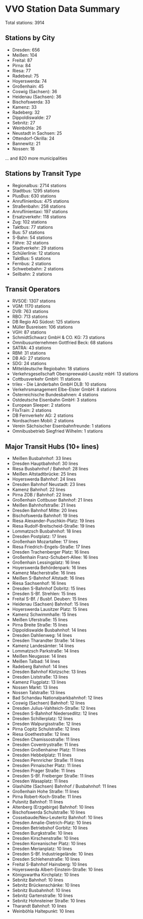 # VVO Station Data Summary

Total stations: 3914

## Stations by City

- Dresden: 656
- Meißen: 104
- Freital: 87
- Pirna: 84
- Riesa: 77
- Radebeul: 75
- Hoyerswerda: 74
- Großenhain: 45
- Coswig (Sachsen): 36
- Heidenau (Sachsen): 36
- Bischofswerda: 33
- Kamenz: 33
- Radeberg: 32
- Dippoldiswalde: 27
- Sebnitz: 27
- Weinböhla: 26
- Neustadt in Sachsen: 25
- Ottendorf-Okrilla: 24
- Bannewitz: 21
- Nossen: 18

... and 820 more municipalities

## Stations by Transit Type

- Regionalbus: 2714 stations
- Stadtbus: 1295 stations
- PlusBus: 630 stations
- Anruflinienbus: 475 stations
- Straßenbahn: 258 stations
- Anruflinientaxi: 197 stations
- Ersatzverkehr: 118 stations
- Zug: 102 stations
- Taktbus: 77 stations
- Bus: 57 stations
- S-Bahn: 54 stations
- Fähre: 32 stations
- Stadtverkehr: 29 stations
- Schülerlinie: 12 stations
- TaktBus: 5 stations
- Fernbus: 2 stations
- Schwebebahn: 2 stations
- Seilbahn: 2 stations

## Transit Operators

- RVSOE: 1307 stations
- VGM: 1170 stations
- DVB: 763 stations
- RBO: 713 stations
- DB Regio AG Südost: 125 stations
- Müller Busreisen: 106 stations
- VGH: 87 stations
- SchmidtSchwarz GmbH & CO. KG: 73 stations
- Omnibusunternehmen Gottfried Beck: 68 stations
- SATRA: 43 stations
- RBM: 31 stations
- DB AG: 27 stations
- SDG: 24 stations
- Mitteldeutsche Regiobahn: 18 stations
- Verkehrsgesellschaft Oberspreewald-Lausitz mbH: 13 stations
- Cottbusverkehr GmbH: 11 stations
- trilex - Die Länderbahn GmbH DLB: 10 stations
- Verkehrsmanagement Elbe-Elster GmbH: 8 stations
- Österreichische Bundesbahnen: 4 stations
- Ostdeutsche Eisenbahn GmbH: 3 stations
- European Sleeper: 2 stations
- FlixTrain: 2 stations
- DB Fernverkehr AG: 2 stations
- Nordsachsen Mobil: 2 stations
- Verein Sächsischer Eisenbahnfreunde: 1 stations
- Omnibusbetrieb Siegfried Wilhelm: 1 stations

## Major Transit Hubs (10+ lines)

- Meißen Busbahnhof: 33 lines
- Dresden Hauptbahnhof: 30 lines
- Riesa Busbahnhof / Bahnhof: 28 lines
- Meißen Altstadtbrücke: 25 lines
- Hoyerswerda Bahnhof: 24 lines
- Dresden Bahnhof Neustadt: 23 lines
- Kamenz Bahnhof: 22 lines
- Pirna ZOB / Bahnhof: 22 lines
- Großenhain Cottbuser Bahnhof: 21 lines
- Meißen Bahnhofstraße: 21 lines
- Dresden Bahnhof Mitte: 20 lines
- Bischofswerda Bahnhof: 19 lines
- Riesa Alexander-Puschkin-Platz: 19 lines
- Riesa Rudolf-Breitscheid-Straße: 19 lines
- Lommatzsch Busbahnhof: 18 lines
- Dresden Postplatz: 17 lines
- Großenhain Mozartallee: 17 lines
- Riesa Friedrich-Engels-Straße: 17 lines
- Dresden Trachenberger Platz: 16 lines
- Großenhain Franz-Schubert-Allee: 16 lines
- Großenhain Lessingplatz: 16 lines
- Hoyerswerda Behördenpark: 16 lines
- Kamenz Macherstraße: 16 lines
- Meißen S-Bahnhof Altstadt: 16 lines
- Riesa Sachsenhof: 16 lines
- Dresden S-Bahnhof Dobritz: 15 lines
- Dresden S-Bf. Strehlen: 15 lines
- Freital S-Bf. / Busbf. Deuben: 15 lines
- Heidenau (Sachsen) Bahnhof: 15 lines
- Hoyerswerda Lausitzer Platz: 15 lines
- Kamenz Schwimmhalle: 15 lines
- Meißen Uferstraße: 15 lines
- Pirna Breite Straße: 15 lines
- Dippoldiswalde Busbahnhof: 14 lines
- Dresden Dahlienweg: 14 lines
- Dresden Tharandter Straße: 14 lines
- Kamenz Landesämter: 14 lines
- Lommatzsch Parkstraße: 14 lines
- Meißen Neugasse: 14 lines
- Meißen Talbad: 14 lines
- Radeberg Bahnhof: 14 lines
- Dresden Bahnhof Klotzsche: 13 lines
- Dresden Liststraße: 13 lines
- Kamenz Flugplatz: 13 lines
- Nossen Markt: 13 lines
- Nossen Talstraße: 13 lines
- Bad Schandau Nationalparkbahnhof: 12 lines
- Coswig (Sachsen) Bahnhof: 12 lines
- Dresden Julius-Vahlteich-Straße: 12 lines
- Dresden S-Bahnhof Niedersedlitz: 12 lines
- Dresden Schillerplatz: 12 lines
- Dresden Walpurgisstraße: 12 lines
- Pirna Copitz Schulstraße: 12 lines
- Riesa Goethestraße: 12 lines
- Dresden Chamissostraße: 11 lines
- Dresden Coventrystraße: 11 lines
- Dresden Großenhainer Platz: 11 lines
- Dresden Hebbelplatz: 11 lines
- Dresden Pennricher Straße: 11 lines
- Dresden Pirnaischer Platz: 11 lines
- Dresden Prager Straße: 11 lines
- Dresden S-Bf. Freiberger Straße: 11 lines
- Dresden Wasaplatz: 11 lines
- Glashütte (Sachsen) Bahnhof / Busbahnhof: 11 lines
- Großenhain Hohe Straße: 11 lines
- Pirna Robert-Koch-Straße: 11 lines
- Pulsnitz Bahnhof: 11 lines
- Altenberg (Erzgebirge) Bahnhof: 10 lines
- Bischofswerda Schulstraße: 10 lines
- Cossebaude/Neu-Leuteritz Bahnhof: 10 lines
- Dresden Amalie-Dietrich-Platz: 10 lines
- Dresden Betriebshof Gorbitz: 10 lines
- Dresden Burgkstraße: 10 lines
- Dresden Kirschenstraße: 10 lines
- Dresden Koreanischer Platz: 10 lines
- Dresden Merianplatz: 10 lines
- Dresden S-Bf. Industriegelände: 10 lines
- Dresden Schlehenstraße: 10 lines
- Freital S-Bahnhof Hainsberg: 10 lines
- Hoyerswerda Albert-Einstein-Straße: 10 lines
- Königswartha Kirchplatz: 10 lines
- Sebnitz Bahnhof: 10 lines
- Sebnitz Brückenschänke: 10 lines
- Sebnitz Busbahnhof: 10 lines
- Sebnitz Gartenstraße: 10 lines
- Sebnitz Hohnsteiner Straße: 10 lines
- Tharandt Bahnhof: 10 lines
- Weinböhla Haltepunkt: 10 lines
